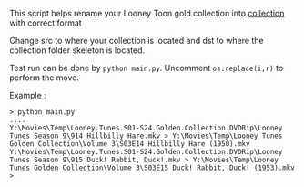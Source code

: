 This script helps rename your Looney Toon gold collection into [collection](https://www.reddit.com/r/jellyfin/comments/s6pino/looney_tunes_golden_collection_scraped_data_fix/) with correct format

Change src to where your collection is located and dst to where the collection folder skeleton is located.

Test run can be done by ```python main.py```. Uncomment ```os.replace(i,r)``` to perform the move.

Example :
```
> python main.py
....
Y:\Movies\Temp\Looney.Tunes.S01-S24.Golden.Collection.DVDRip\Looney Tunes Season 9\914 Hillbilly Hare.mkv > Y:\Movies\Temp\Looney Tunes Golden Collection\Volume 3\S03E14 Hillbilly Hare (1950).mkv
Y:\Movies\Temp\Looney.Tunes.S01-S24.Golden.Collection.DVDRip\Looney Tunes Season 9\915 Duck! Rabbit, Duck!.mkv > Y:\Movies\Temp\Looney Tunes Golden Collection\Volume 3\S03E15 Duck! Rabbit, Duck! (1953).mkv
>
```
